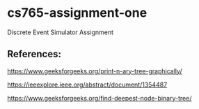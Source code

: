 # cs765-assignment-one
Discrete Event Simulator Assignment

## References:

https://www.geeksforgeeks.org/print-n-ary-tree-graphically/

https://ieeexplore.ieee.org/abstract/document/1354487

https://www.geeksforgeeks.org/find-deepest-node-binary-tree/